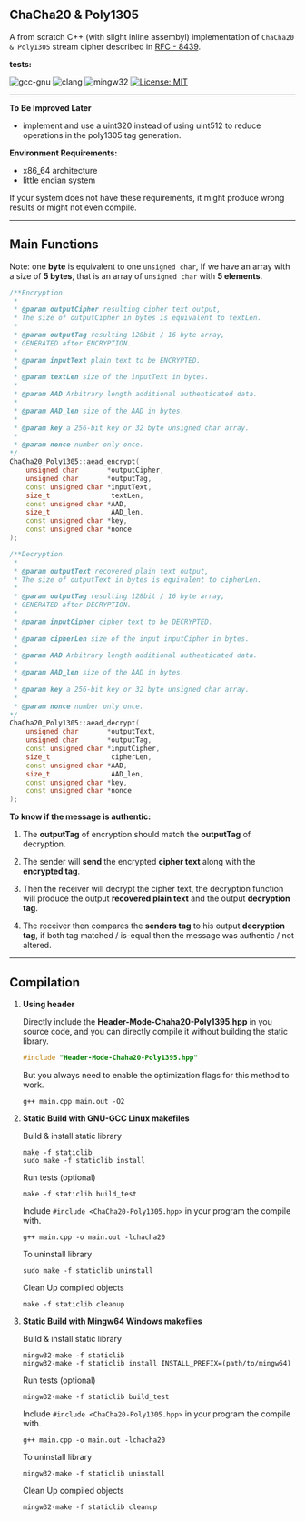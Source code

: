 ## ChaCha20 & Poly1305

A from scratch C++ (with slight inline assembyl) implementation of ```ChaCha20 & Poly1305``` stream cipher described in [RFC - 8439](https://www.rfc-editor.org/info/rfc8439).

**tests:**

![gcc-gnu](https://github.com/mrdcvlsc/ChaCha20-Poly1305/actions/workflows/gcc-gnu.yml/badge.svg)
![clang](https://github.com/mrdcvlsc/ChaCha20-Poly1305/actions/workflows/clang.yml/badge.svg)
![mingw32](https://github.com/mrdcvlsc/ChaCha20-Poly1305/actions/workflows/mingw32.yml/badge.svg)
[![License: MIT](https://img.shields.io/badge/License-MIT-green.svg)](https://opensource.org/licenses/MIT)

-----

**To Be Improved Later**
- implement and use a uint320 instead of using uint512 to reduce operations in the poly1305 tag generation.

**Environment Requirements:**
- x86_64 architecture
- little endian system

If your system does not have these requirements, it might produce wrong results or might not even compile.

-----

## Main Functions

Note: one **byte** is equivalent to one ```unsigned char```, If we have an array with a size of **5 bytes**, that is an array of ```unsigned char``` with **5 elements**.

```c++
/**Encryption.
 * 
 * @param outputCipher resulting cipher text output, 
 * The size of outputCipher in bytes is equivalent to textLen.
 * 
 * @param outputTag resulting 128bit / 16 byte array,
 * GENERATED after ENCRYPTION.
 * 
 * @param inputText plain text to be ENCRYPTED.
 * 
 * @param textLen size of the inputText in bytes.
 * 
 * @param AAD Arbitrary length additional authenticated data.
 * 
 * @param AAD_len size of the AAD in bytes.
 * 
 * @param key a 256-bit key or 32 byte unsigned char array.
 * 
 * @param nonce number only once.
*/
ChaCha20_Poly1305::aead_encrypt(
    unsigned char       *outputCipher,
    unsigned char       *outputTag,
    const unsigned char *inputText,
    size_t               textLen,
    const unsigned char *AAD,
    size_t               AAD_len,
    const unsigned char *key,
    const unsigned char *nonce
);

/**Decryption.
 * 
 * @param outputText recovered plain text output, 
 * The size of outputText in bytes is equivalent to cipherLen.
 * 
 * @param outputTag resulting 128bit / 16 byte array,
 * GENERATED after DECRYPTION.
 * 
 * @param inputCipher cipher text to be DECRYPTED.
 * 
 * @param cipherLen size of the input inputCipher in bytes.
 * 
 * @param AAD Arbitrary length additional authenticated data.
 * 
 * @param AAD_len size of the AAD in bytes.
 * 
 * @param key a 256-bit key or 32 byte unsigned char array.
 * 
 * @param nonce number only once.
*/
ChaCha20_Poly1305::aead_decrypt(
    unsigned char       *outputText,
    unsigned char       *outputTag,
    const unsigned char *inputCipher,
    size_t               cipherLen,
    const unsigned char *AAD,
    size_t               AAD_len,
    const unsigned char *key,
    const unsigned char *nonce
);
```

**To know if the message is authentic:**

1. The **outputTag** of encryption should match the **outputTag** of decryption.

2. The sender will **send** the encrypted **cipher text** along with the **encrypted tag**.

3. Then the receiver will decrypt the cipher text, the decryption function will produce the output **recovered plain text** and the output **decryption tag**.

4. The receiver then compares the **senders tag** to his output **decryption tag**, if both tag matched / is-equal then the message was authentic / not altered.

-----


## Compilation

1. **Using header**

    Directly include the **Header-Mode-Chaha20-Poly1395.hpp** in you source code, and you can directly compile it without building the static library.

    ```c++
    #include "Header-Mode-Chaha20-Poly1395.hpp"
    ```

    But you always need to enable the optimization flags for this method to work.

    ```shell
    g++ main.cpp main.out -O2
    ```

1. **Static Build with GNU-GCC Linux makefiles**

    Build & install static library
    ```shell
    make -f staticlib
    sudo make -f staticlib install
    ```

    Run tests (optional)
    ```
    make -f staticlib build_test
    ```

    Include ```#include <ChaCha20-Poly1305.hpp>``` in your program the compile with.

    ```
    g++ main.cpp -o main.out -lchacha20
    ```

    To uninstall library
    ```
    sudo make -f staticlib uninstall
    ```

    Clean Up compiled objects
    ```
    make -f staticlib cleanup
    ```

2. **Static Build with Mingw64 Windows makefiles**
    
    Build & install static library
    ```shell
    mingw32-make -f staticlib
    mingw32-make -f staticlib install INSTALL_PREFIX=(path/to/mingw64)
    ```

    Run tests (optional)
    ```
    mingw32-make -f staticlib build_test
    ```

    Include ```#include <ChaCha20-Poly1305.hpp>``` in your program the compile with.

    ```
    g++ main.cpp -o main.out -lchacha20
    ```

    To uninstall library
    ```
    mingw32-make -f staticlib uninstall
    ```

    Clean Up compiled objects
    ```
    mingw32-make -f staticlib cleanup
    ```